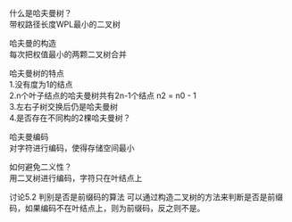 什么是哈夫曼树？  
带权路径长度WPL最小的二叉树  

哈夫曼的构造  
每次把权值最小的两颗二叉树合并  

哈夫曼树的特点  
1.没有度为1的结点  
2.n个叶子结点的哈夫曼树共有2n-1个结点  n2 = n0 - 1  
3.左右子树交换后仍是哈夫曼树  
4.是否存在不同构的2棵哈夫曼树？  

哈夫曼编码  
对字符进行编码，使得存储空间最小  

如何避免二义性？  
用二叉树进行编码，字符只在叶结点上  


讨论5.2 判别是否是前缀码的算法
可以通过构造二叉树的方法来判断是否是前缀码，如果编码不在叶结点上，则为前缀码，反之则不是。
